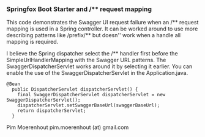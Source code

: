 ### Springfox Boot Starter and /** request mapping

This code demonstrates the Swagger UI request failure when an /** request mapping is used in a Spring controller.
It can be worked around to use more describing patterns like /prefix/** but doesn'' work when a handle all mapping is required.

I believe the Spring dispatcher select the /** handler first before the SimpleUrlHandlerMapping with the Swagger URL patterns.
The SwaggerDispatcherServlet works around it by selecting it earlier.
You can enable the use of the SwaggerDispatcherServlet in the Application.java.
```
@Bean
  public DispatcherServlet dispatcherServlet() {
    final SwaggerDispatcherServlet dispatcherServlet = new SwaggerDispatcherServlet();
    dispatcherServlet.setSwaggerBaseUrl(swaggerBaseUrl);
    return dispatcherServlet;
  }
```

Pim Moerenhout
pim.moerenhout (at) gmail.com
